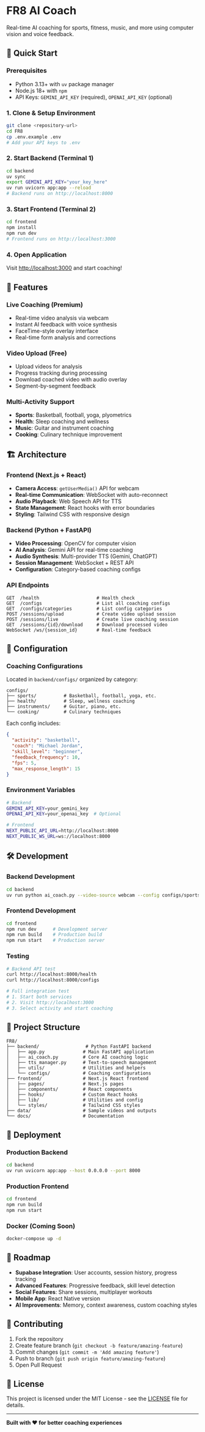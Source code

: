 # FR8 AI Coach

Real-time AI coaching for sports, fitness, music, and more using computer vision and voice feedback.

## 🚀 Quick Start

### Prerequisites
- Python 3.13+ with `uv` package manager
- Node.js 18+ with `npm`
- API Keys: `GEMINI_API_KEY` (required), `OPENAI_API_KEY` (optional)

### 1. Clone & Setup Environment
```bash
git clone <repository-url>
cd FR8
cp .env.example .env
# Add your API keys to .env
```

### 2. Start Backend (Terminal 1)
```bash
cd backend
uv sync
export GEMINI_API_KEY="your_key_here"
uv run uvicorn app:app --reload
# Backend runs on http://localhost:8000
```

### 3. Start Frontend (Terminal 2)  
```bash
cd frontend
npm install
npm run dev
# Frontend runs on http://localhost:3000
```

### 4. Open Application
Visit [http://localhost:3000](http://localhost:3000) and start coaching!

## 🎯 Features

### **Live Coaching (Premium)**
- Real-time video analysis via webcam
- Instant AI feedback with voice synthesis
- FaceTime-style overlay interface
- Real-time form analysis and corrections

### **Video Upload (Free)**
- Upload videos for analysis
- Progress tracking during processing
- Download coached video with audio overlay
- Segment-by-segment feedback

### **Multi-Activity Support**
- **Sports**: Basketball, football, yoga, plyometrics
- **Health**: Sleep coaching and wellness
- **Music**: Guitar and instrument coaching
- **Cooking**: Culinary technique improvement

## 🏗 Architecture

### Frontend (Next.js + React)
- **Camera Access**: `getUserMedia()` API for webcam
- **Real-time Communication**: WebSocket with auto-reconnect
- **Audio Playback**: Web Speech API for TTS
- **State Management**: React hooks with error boundaries
- **Styling**: Tailwind CSS with responsive design

### Backend (Python + FastAPI)
- **Video Processing**: OpenCV for computer vision
- **AI Analysis**: Gemini API for real-time coaching
- **Audio Synthesis**: Multi-provider TTS (Gemini, ChatGPT)
- **Session Management**: WebSocket + REST API
- **Configuration**: Category-based coaching configs

### API Endpoints
```
GET  /health                     # Health check
GET  /configs                    # List all coaching configs
GET  /configs/categories         # List config categories
POST /sessions/upload            # Create video upload session
POST /sessions/live              # Create live coaching session  
GET  /sessions/{id}/download     # Download processed video
WebSocket /ws/{session_id}       # Real-time feedback
```

## 🔧 Configuration

### Coaching Configurations
Located in `backend/configs/` organized by category:
```
configs/
├── sports/          # Basketball, football, yoga, etc.
├── health/          # Sleep, wellness coaching
├── instruments/     # Guitar, piano, etc.
└── cooking/         # Culinary techniques
```

Each config includes:
```json
{
  "activity": "basketball",
  "coach": "Michael Jordan",
  "skill_level": "beginner", 
  "feedback_frequency": 10,
  "fps": 5,
  "max_response_length": 15
}
```

### Environment Variables
```bash
# Backend
GEMINI_API_KEY=your_gemini_key
OPENAI_API_KEY=your_openai_key  # Optional

# Frontend  
NEXT_PUBLIC_API_URL=http://localhost:8000
NEXT_PUBLIC_WS_URL=ws://localhost:8000
```

## 🛠 Development

### Backend Development
```bash
cd backend
uv run python ai_coach.py --video-source webcam --config configs/sports/basketball_config.json --tts gemini
```

### Frontend Development
```bash  
cd frontend
npm run dev      # Development server
npm run build    # Production build
npm run start    # Production server
```

### Testing
```bash
# Backend API test
curl http://localhost:8000/health
curl http://localhost:8000/configs

# Full integration test
# 1. Start both services
# 2. Visit http://localhost:3000
# 3. Select activity and start coaching
```

## 📁 Project Structure

```
FR8/
├── backend/                 # Python FastAPI backend
│   ├── app.py              # Main FastAPI application
│   ├── ai_coach.py         # Core AI coaching logic
│   ├── tts_manager.py      # Text-to-speech management
│   ├── utils/              # Utilities and helpers
│   └── configs/            # Coaching configurations
├── frontend/               # Next.js React frontend  
│   ├── pages/              # Next.js pages
│   ├── components/         # React components
│   ├── hooks/              # Custom React hooks
│   ├── lib/                # Utilities and config
│   └── styles/             # Tailwind CSS styles
├── data/                   # Sample videos and outputs
└── docs/                   # Documentation
```

## 🚀 Deployment

### Production Backend
```bash
cd backend
uv run uvicorn app:app --host 0.0.0.0 --port 8000
```

### Production Frontend
```bash
cd frontend  
npm run build
npm run start
```

### Docker (Coming Soon)
```bash
docker-compose up -d
```

## 🔮 Roadmap

- **Supabase Integration**: User accounts, session history, progress tracking
- **Advanced Features**: Progressive feedback, skill level detection
- **Social Features**: Share sessions, multiplayer workouts
- **Mobile App**: React Native version
- **AI Improvements**: Memory, context awareness, custom coaching styles

## 🤝 Contributing

1. Fork the repository
2. Create feature branch (`git checkout -b feature/amazing-feature`)
3. Commit changes (`git commit -m 'Add amazing feature'`)
4. Push to branch (`git push origin feature/amazing-feature`)
5. Open Pull Request

## 📄 License

This project is licensed under the MIT License - see the [LICENSE](LICENSE) file for details.

---

**Built with ❤️ for better coaching experiences**